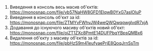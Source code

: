 1. Виведення в консоль весь масив об'єктів:
   https://monosnap.com/file/vb57NaHW8GFD1ElqwB0YxG7aslOluP
2. Виведення в консоль об'єкт за id:
   https://monosnap.com/file/ZTMYvFWhvJW4weQWQwqqwglvdR7xjA
3. Додавання до існуючого масиву об'єктів новий об'єкт:
   https://monosnap.com/file/oiZT1ZXc8PmtE14DUFPbqYBpsQMBx6
4. Видалення об'єкту з масиву об'єктів за id:
   https://monosnap.com/file/pbHzS9m41eufyaePrjE8QoqJrnSsTm
